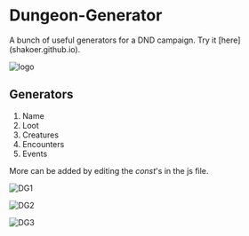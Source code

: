 # Dungeon-Generator
A bunch of useful generators for a DND campaign. Try it [here] (shakoer.github.io).

![logo](https://github.com/user-attachments/assets/bcb03957-8fe5-40a1-a09e-3dcfe0fd3a6c)


## Generators
1. Name
2. Loot
3. Creatures
4. Encounters
5. Events

More can be added by editing the *const*'s in the js file.

![DG1](https://github.com/user-attachments/assets/f8f98be3-dd30-4c45-9f30-9f7a0de0c4af)

![DG2](https://github.com/user-attachments/assets/df82e767-7d22-4633-aab2-7b67daa3965f)

![DG3](https://github.com/user-attachments/assets/947edd2d-f84d-4220-87d9-b9c16514f848)
